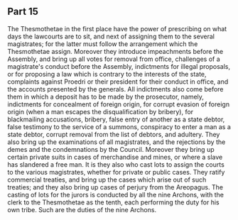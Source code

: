 ## Part 15

The Thesmothetae in the first place have the power of prescribing on what days the lawcourts are to sit, and next of assigning them to the several magistrates; for the latter must follow the arrangement which the Thesmothetae assign.
Moreover they introduce impeachments before the Assembly, and bring up all votes for removal from office, challenges of a magistrate's conduct before the Assembly, indictments for illegal proposals, or for proposing a law which is contrary to the interests of the state, complaints against Proedri or their president for their conduct in office, and the accounts presented by the generals.
All indictments also come before them in which a deposit has to be made by the prosecutor, namely, indictments for concealment of foreign origin, for corrupt evasion of foreign origin (when a man escapes the disqualification by bribery), for blackmailing accusations, bribery, false entry of another as a state debtor, false testimony to the service of a summons, conspiracy to enter a man as a state debtor, corrupt removal from the list of debtors, and adultery.
They also bring up the examinations of all magistrates, and the rejections by the demes and the condemnations by the Council.
Moreover they bring up certain private suits in cases of merchandise and mines, or where a slave has slandered a free man.
It is they also who cast lots to assign the courts to the various magistrates, whether for private or public cases.
They ratify commercial treaties, and bring up the cases which arise out of such treaties; and they also bring up cases of perjury from the Areopagus.
The casting of lots for the jurors is conducted by all the nine Archons, with the clerk to the Thesmothetae as the tenth, each performing the duty for his own tribe.
Such are the duties of the nine Archons.

